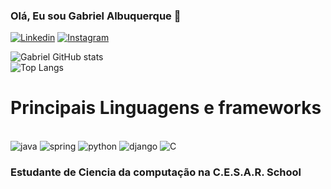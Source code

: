 
### Olá, Eu sou Gabriel Albuquerque 🎲

 [![Linkedin](https://img.shields.io/badge/LinkedIn-0077B5?style=for-the-badge&logo=linkedin&logoColor=white)](https://www.linkedin.com/in/gabriel-albuquerque-04878b296/) [![Instagram](https://img.shields.io/badge/Instagram-E4405F?style=for-the-badge&logo=instagram&logoColor=white)](https://www.instagram.com/g4el_mca?igsh=MWd6cjAxaDJodmFyMw%3D%3D&utm_source=qr)

![Gabriel GitHub stats](https://github-readme-stats.vercel.app/api?username=deadcube04&show_icons=true&theme=dark)
<br>
![Top Langs](https://github-readme-stats.vercel.app/api/top-langs/?username=deadcube04&layout=compact&icons=true&theme=dark)

# Principais Linguagens e frameworks
<div style = "display: inline_block"><br>
<img alt="java" src="https://img.shields.io/badge/Java-ED8B00?style=for-the-badge&logo=openjdk&logoColor=white" />
<img alt="spring" src="https://img.shields.io/badge/Spring-6DB33F?style=for-the-badge&logo=spring&logoColor=white" />
<img alt="python" src="https://img.shields.io/badge/Python-14354C?style=for-the-badge&logo=python&logoColor=white" />
<img alt="django" src="https://img.shields.io/badge/Django-092E20?style=for-the-badge&logo=django&logoColor=white" />
<img alt="C" src="https://img.shields.io/badge/C-00599C?style=for-the-badge&logo=c&logoColor=white" />
</div> 

### Estudante de Ciencia da computação na C.E.S.A.R. School

